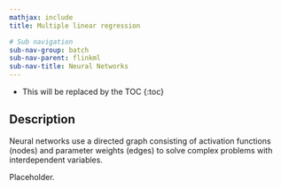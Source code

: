 ```yaml
---
mathjax: include
title: Multiple linear regression

# Sub navigation
sub-nav-group: batch
sub-nav-parent: flinkml
sub-nav-title: Neural Networks
---
```

<!--
Licensed to the Apache Software Foundation (ASF) under one
or more contributor license agreements.  See the NOTICE file
distributed with this work for additional information
regarding copyright ownership.  The ASF licenses this file
to you under the Apache License, Version 2.0 (the
"License"); you may not use this file except in compliance
with the License.  You may obtain a copy of the License at

  http://www.apache.org/licenses/LICENSE-2.0

Unless required by applicable law or agreed to in writing,
software distributed under the License is distributed on an
"AS IS" BASIS, WITHOUT WARRANTIES OR CONDITIONS OF ANY
KIND, either express or implied.  See the License for the
specific language governing permissions and limitations
under the License.
-->

* This will be replaced by the TOC
{:toc}

## Description

 Neural networks use a directed graph consisting of activation functions (nodes) and parameter 
 weights (edges) to solve complex problems with interdependent variables.
 
 Placeholder. 